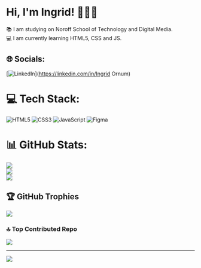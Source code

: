# Hi, I'm Ingrid! 👩🏻‍🦰
📚 I am studying on Noroff School of Technology and Digital Media. <br>
💻 I am currently learning HTML5, CSS and JS.<br>


## 🌐 Socials:
[![LinkedIn](https://img.shields.io/badge/LinkedIn-%230077B5.svg?logo=linkedin&logoColor=white)](https://linkedin.com/in/Ingrid Ornum) 

# 💻 Tech Stack:
![HTML5](https://img.shields.io/badge/html5-%23E34F26.svg?style=for-the-badge&logo=html5&logoColor=white) ![CSS3](https://img.shields.io/badge/css3-%231572B6.svg?style=for-the-badge&logo=css3&logoColor=white) ![JavaScript](https://img.shields.io/badge/javascript-%23323330.svg?style=for-the-badge&logo=javascript&logoColor=%23F7DF1E) ![Figma](https://img.shields.io/badge/figma-%23F24E1E.svg?style=for-the-badge&logo=figma&logoColor=white)
# 📊 GitHub Stats:
![](https://github-readme-stats.vercel.app/api?username=IngridOrnum&theme=dark&hide_border=false&include_all_commits=true&count_private=true)<br/>
![](https://github-readme-streak-stats.herokuapp.com/?user=IngridOrnum&theme=dark&hide_border=false)<br/>
![](https://github-readme-stats.vercel.app/api/top-langs/?username=IngridOrnum&theme=dark&hide_border=false&include_all_commits=true&count_private=true&layout=compact)

## 🏆 GitHub Trophies
![](https://github-profile-trophy.vercel.app/?username=IngridOrnum&theme=rose&no-frame=false&no-bg=false&margin-w=4)

### 🔝 Top Contributed Repo
![](https://github-contributor-stats.vercel.app/api?username=IngridOrnum&limit=5&theme=dark&combine_all_yearly_contributions=true)

---
[![](https://visitcount.itsvg.in/api?id=IngridOrnum&icon=0&color=5)](https://visitcount.itsvg.in)

<!-- Proudly created with GPRM ( https://gprm.itsvg.in ) -->

